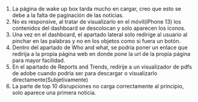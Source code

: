 1. La página de wake up box tarda mucho en cargar, creo que esto se debe a la falta de paginación de las noticias.
2. No es responsive, al tratar de visualizarlo en el móvil(iPhone 13) los contenidos del dashboard se descolocan y solo aparecen los íconos.
3. Una vez en el dashboard, el apartado lateral solo redirige al usuario al pinchar en las palabras y no en los objetos como si fuera un botón.
4. Dentro del apartado de Who and what, se podría poner un enlace que redirija a la propia página web en donde pone la url de la propia página para mayor facilidad.
5. En el apartado de Reports and Trends, redirije a un visualizador de pdfs de adobe cuando podría ser para descargar o visualizarlo directamente(Subjetivamente)
6. La parte de top 10 disrupciones no carga correctamente al principio, solo aparece una primera noticia.